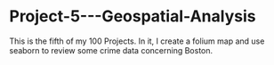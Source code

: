 # Project-5---Geospatial-Analysis
This is the fifth of my 100 Projects. In it, I create a folium map and use seaborn to review some crime data concerning Boston.
